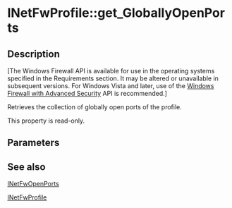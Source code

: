 # INetFwProfile::get_GloballyOpenPorts

## Description

[The Windows Firewall API is available for use in the operating systems specified in the Requirements section. It may be altered or unavailable in subsequent versions. For Windows Vista and later, use of the [Windows Firewall with Advanced Security](https://learn.microsoft.com/previous-versions/windows/desktop/ics/windows-firewall-advanced-security-start-page) API is recommended.]

Retrieves the collection of globally open ports of the profile.

This property is read-only.

## Parameters

## See also

[INetFwOpenPorts](https://learn.microsoft.com/previous-versions/windows/desktop/api/netfw/nn-netfw-inetfwopenports)

[INetFwProfile](https://learn.microsoft.com/previous-versions/windows/desktop/api/netfw/nn-netfw-inetfwprofile)